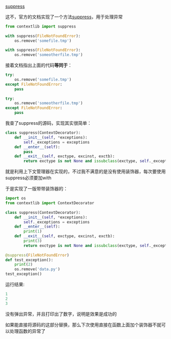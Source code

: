 

[suppress](https://blog.csdn.net/zhou_438/article/details/109293498)

这不，官方的文档实现了一个方法[suppress](https://docs.python.org/3/library/contextlib.html#contextlib.closing)，用于处理异常

```python
from contextlib import suppress
 
with suppress(FileNotFoundError):
    os.remove('somefile.tmp')
 
with suppress(FileNotFoundError):
    os.remove('someotherfile.tmp')
```

接着文档指出上面的代码**等同于**：

```python
try:
    os.remove('somefile.tmp')
except FileNotFoundError:
    pass
 
try:
    os.remove('someotherfile.tmp')
except FileNotFoundError:
    pass
```

我查了suppress的源码，实现其实很简单：

```python
class suppress(ContextDecorator):
    def __init__(self, *exceptions):
        self._exceptions = exceptions
    def __enter__(self):
        pass
    def __exit__(self, exctype, excinst, exctb):
        return exctype is not None and issubclass(exctype, self._exceptions)
```

就是利用上下文管理器在实现的，不过我不满意的是没有使用装饰器，每次要使用suppress必须要加with 

于是实现了一版带带装饰器的：

```python
import os
from contextlib import ContextDecorator
 
class suppress(ContextDecorator):
    def __init__(self, *exceptions):
        self._exceptions = exceptions
    def __enter__(self):
        print(1)
    def __exit__(self, exctype, excinst, exctb):
        print(3)
        return exctype is not None and issubclass(exctype, self._exceptions)
    
@suppress(FileNotFoundError)
def test_exception():
    print(2)
    os.remove('data.py')
test_exception()
```

运行结果:

```python
1
2
3
```

没有弹出异常，并且打印出了数字，说明是效果是成功的 

如果能直接将源码的这部分替换，那么下次使用直接在函数上面加个装饰器不就可以处理函数的异常了